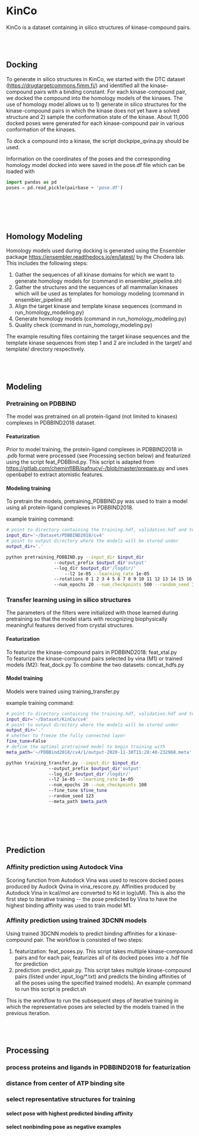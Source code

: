 # KinCo

KinCo is a dataset containing in silico structures of kinase-compound pairs. 
 <br><br>
 <br><br>
## Docking

To generate in silico structures in KinCo, we started with the DTC dataset (https://drugtargetcommons.fimm.fi/) and identified all the kinase-compound pairs with a binding constant. For each kinase-compound pair, we docked the compound into the homology models of the kinases. The use of homology model allows us to 1) generate in silico structures for the kinase-compound pairs in which the kinase does not yet have a solved structure and 2) sample the conformation state of the kinase. About 11,000 docked poses were generated for each kinase-compound pair in various conformation of the kinases. 

To dock a compound into a kinase, the script dockpipe_qvina.py should be used. 

Information on the coordinates of the poses and the corresponding homology model docked into were saved in the pose.df file which can be loaded with
```python
import pandas as pd
poses = pd.read_pickle(pairbase + 'pose.df')
```
<br><br>
<br><br>
## Homology Modeling
Homology models used during docking is generated using the Ensembler package https://ensembler.readthedocs.io/en/latest/ by the Chodera lab. This includes the following steps:
1) Gather the sequences of all kinase domains for which we want to generate homology models for (command in ensembler_pipeline.sh)
2) Gather the structures and the sequences of all mammalian kinases which will be used as templates for homology modeling (command in ensembler_pipeline.sh)
3) Align the target kinase and template kinase sequences (command in run_homology_modeling.py)
4) Generate homology models (command in run_homology_modeling.py)
5) Quality check (command in run_homology_modeling.py)

The example resulting files containing the target kinase sequences and the template kinase sequences from step 1 and 2 are included in the target/ and template/ directory respectively.
<br><br>
<br><br>
## Modeling 

### Pretraining on PDBBIND
The model was pretrained on all protein-ligand (not limited to kinases) complexes in PDBBIND2018 dataset.

#### Featurization
Prior to model training, the protein-ligand complexes in PDBBIND2018 in .pdb format were processed (see Processing section below) and featurized using the script feat_PDBBind.py. This script is adapted from https://gitlab.com/cheminfIBB/pafnucy/-/blob/master/prepare.py and uses openbabel to extract atomistic features.

#### Modeling training
To pretrain the models, pretraining_PDBBIND.py was used to train a model using all protein-ligand complexes in PDBBIND2018. 

example training command:
```bash
# point to directory containing the training.hdf, validation.hdf and test.hdf 
input_dir='~/Dataset/PDBBIND2018/cv4'
# point to output directory where the models will be stored under
output_dir='.'

python pretraining_PDBBIND.py --input_dir $input_dir 
			      --output_prefix $output_dir'output' 
   			      --log_dir $output_dir'/logdir/' 
       			      --l2 1e-05 --learning_rate 1e-05 
 			      --rotations 0 1 2 3 4 5 6 7 8 9 10 11 12 13 14 15 16 17 18 19 20 21 22 23 
			      --num_epochs 20 --num_checkpoints 500 --random_seed 123
```

### Transfer learning using in silico structures
The parameters of the filters were initialized with those learned during pretraining so that the model starts with recognizing biophysically meaningful features derived from crystal structures. 

#### Featurization
To featurize the kinase-compound pairs in PDBBIND2018: feat_xtal.py   
To featurize the kinase-compound pairs selected by vina (M1) or trained models (M2): feat_dock.py
To combine the two datasets: concat_hdfs.py

#### Model training
Models were trained using training_transfer.py

example training command:
```bash
# point to directory containing the training.hdf, validation.hdf and test.hdf               
input_dir='~/Dataset/KinCo/cv4'
# point to output directory where the models will be stored under
output_dir='.'
# whether to freeze the fully connected layer
fine_tune=False
# define the optimal pretrained model to begin training with
meta_path='~/PDBBind2018/cv4/1/output-2020-11-30T15:28:40-232968.meta'

python training_transfer.py --input_dir $input_dir 
			    --output_prefix $output_dir'output' 
			    --log_dir $output_dir'/logdir/' 
			    --l2 1e-05 --learning_rate 1e-05 
			    --num_epochs 20 --num_checkpoints 100 
			    --fine_tune $fine_tune 
			    --random_seed 123 
			    --meta_path $meta_path
```
<br><br>
<br><br>
## Prediction

### Affinity prediction using Autodock Vina
Scoring function from Autodock Vina was used to rescore docked poses produced by Audock Qvina in vina_rescore.py. Affinities produced by Autodock Vina in kcal/mol are converted to Kd in log(uM). This is also the first step to iterative training -- the pose predicted by Vina to have the highest binding affinity was used to train model M1. 
  
### Affinity prediction using trained 3DCNN models
Using trained 3DCNN models to predict binding affinities for a kinase-compound pair. The workflow is consisted of two steps:
1) featurization: feat_poses.py. This script takes multiple kinase-compound pairs and for each pair, featurizes all of its docked poses into a .hdf file for prediction
2) prediction: predict_apair.py. This script takes multiple kinase-compound pairs (listed under input_log/*.txt) and predicts the binding affinities of all the poses using the specified trained models). An example command to run this script is predict.sh

This is the workflow to run the subsequent steps of iterative training in which the representative poses are selected by the models trained in the previous iteration.
<br><br>
<br><br>
## Processing

### process proteins and ligands in PDBBIND2018 for featurization

### distance from center of ATP binding site

### select representative structures for training

#### select pose with highest predicted binding affinity

#### select nonbinding pose as negative examples

